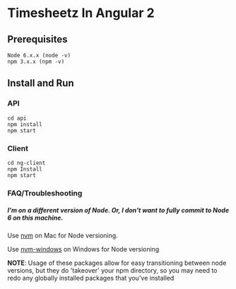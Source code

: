 # Timesheetz In Angular 2

## Prerequisites 

    Node 6.x.x (node -v)
    npm 3.x.x (npm -v)

## Install and Run

### API

    cd api
    npm install
    npm start

### Client
    cd ng-client
    npm Install
    npm start

    
### FAQ/Troubleshooting
##### I'm on a different version of Node. Or, I don't want to fully commit to Node 6 on this machine.
Use [nvm](https://github.com/creationix/nvm#install-script) on Mac for Node versioning.

Use [nvm-windows](https://github.com/coreybutler/nvm-windows/releases/download/1.1.1/nvm-setup.zip) on Windows for Node versioning

**NOTE**: Usage of these packages allow for easy transitioning between node versions, but they do 'takeover' your npm directory, so you may need to redo any globally installed packages that you've installed

